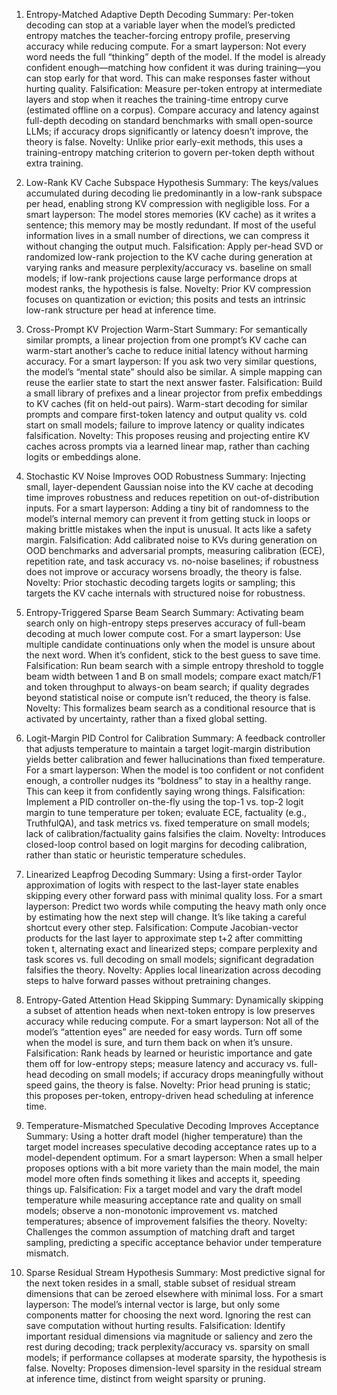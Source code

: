 1) Entropy-Matched Adaptive Depth Decoding
Summary: Per-token decoding can stop at a variable layer when the model’s predicted entropy matches the teacher-forcing entropy profile, preserving accuracy while reducing compute.
For a smart layperson: Not every word needs the full “thinking” depth of the model. If the model is already confident enough—matching how confident it was during training—you can stop early for that word. This can make responses faster without hurting quality.
Falsification: Measure per-token entropy at intermediate layers and stop when it reaches the training-time entropy curve (estimated offline on a corpus). Compare accuracy and latency against full-depth decoding on standard benchmarks with small open-source LLMs; if accuracy drops significantly or latency doesn’t improve, the theory is false.
Novelty: Unlike prior early-exit methods, this uses a training-entropy matching criterion to govern per-token depth without extra training.

2) Low-Rank KV Cache Subspace Hypothesis
Summary: The keys/values accumulated during decoding lie predominantly in a low-rank subspace per head, enabling strong KV compression with negligible loss.
For a smart layperson: The model stores memories (KV cache) as it writes a sentence; this memory may be mostly redundant. If most of the useful information lives in a small number of directions, we can compress it without changing the output much.
Falsification: Apply per-head SVD or randomized low-rank projection to the KV cache during generation at varying ranks and measure perplexity/accuracy vs. baseline on small models; if low-rank projections cause large performance drops at modest ranks, the hypothesis is false.
Novelty: Prior KV compression focuses on quantization or eviction; this posits and tests an intrinsic low-rank structure per head at inference time.

3) Cross-Prompt KV Projection Warm-Start
Summary: For semantically similar prompts, a linear projection from one prompt’s KV cache can warm-start another’s cache to reduce initial latency without harming accuracy.
For a smart layperson: If you ask two very similar questions, the model’s “mental state” should also be similar. A simple mapping can reuse the earlier state to start the next answer faster.
Falsification: Build a small library of prefixes and a linear projector from prefix embeddings to KV caches (fit on held-out pairs). Warm-start decoding for similar prompts and compare first-token latency and output quality vs. cold start on small models; failure to improve latency or quality indicates falsification.
Novelty: This proposes reusing and projecting entire KV caches across prompts via a learned linear map, rather than caching logits or embeddings alone.

4) Stochastic KV Noise Improves OOD Robustness
Summary: Injecting small, layer-dependent Gaussian noise into the KV cache at decoding time improves robustness and reduces repetition on out-of-distribution inputs.
For a smart layperson: Adding a tiny bit of randomness to the model’s internal memory can prevent it from getting stuck in loops or making brittle mistakes when the input is unusual. It acts like a safety margin.
Falsification: Add calibrated noise to KVs during generation on OOD benchmarks and adversarial prompts, measuring calibration (ECE), repetition rate, and task accuracy vs. no-noise baselines; if robustness does not improve or accuracy worsens broadly, the theory is false.
Novelty: Prior stochastic decoding targets logits or sampling; this targets the KV cache internals with structured noise for robustness.

5) Entropy-Triggered Sparse Beam Search
Summary: Activating beam search only on high-entropy steps preserves accuracy of full-beam decoding at much lower compute cost.
For a smart layperson: Use multiple candidate continuations only when the model is unsure about the next word. When it’s confident, stick to the best guess to save time.
Falsification: Run beam search with a simple entropy threshold to toggle beam width between 1 and B on small models; compare exact match/F1 and token throughput to always-on beam search; if quality degrades beyond statistical noise or compute isn’t reduced, the theory is false.
Novelty: This formalizes beam search as a conditional resource that is activated by uncertainty, rather than a fixed global setting.

6) Logit-Margin PID Control for Calibration
Summary: A feedback controller that adjusts temperature to maintain a target logit-margin distribution yields better calibration and fewer hallucinations than fixed temperature.
For a smart layperson: When the model is too confident or not confident enough, a controller nudges its “boldness” to stay in a healthy range. This can keep it from confidently saying wrong things.
Falsification: Implement a PID controller on-the-fly using the top-1 vs. top-2 logit margin to tune temperature per token; evaluate ECE, factuality (e.g., TruthfulQA), and task metrics vs. fixed temperature on small models; lack of calibration/factuality gains falsifies the claim.
Novelty: Introduces closed-loop control based on logit margins for decoding calibration, rather than static or heuristic temperature schedules.

7) Linearized Leapfrog Decoding
Summary: Using a first-order Taylor approximation of logits with respect to the last-layer state enables skipping every other forward pass with minimal quality loss.
For a smart layperson: Predict two words while computing the heavy math only once by estimating how the next step will change. It’s like taking a careful shortcut every other step.
Falsification: Compute Jacobian-vector products for the last layer to approximate step t+2 after committing token t, alternating exact and linearized steps; compare perplexity and task scores vs. full decoding on small models; significant degradation falsifies the theory.
Novelty: Applies local linearization across decoding steps to halve forward passes without pretraining changes.

8) Entropy-Gated Attention Head Skipping
Summary: Dynamically skipping a subset of attention heads when next-token entropy is low preserves accuracy while reducing compute.
For a smart layperson: Not all of the model’s “attention eyes” are needed for easy words. Turn off some when the model is sure, and turn them back on when it’s unsure.
Falsification: Rank heads by learned or heuristic importance and gate them off for low-entropy steps; measure latency and accuracy vs. full-head decoding on small models; if accuracy drops meaningfully without speed gains, the theory is false.
Novelty: Prior head pruning is static; this proposes per-token, entropy-driven head scheduling at inference time.

9) Temperature-Mismatched Speculative Decoding Improves Acceptance
Summary: Using a hotter draft model (higher temperature) than the target model increases speculative decoding acceptance rates up to a model-dependent optimum.
For a smart layperson: When a small helper proposes options with a bit more variety than the main model, the main model more often finds something it likes and accepts it, speeding things up.
Falsification: Fix a target model and vary the draft model temperature while measuring acceptance rate and quality on small models; observe a non-monotonic improvement vs. matched temperatures; absence of improvement falsifies the theory.
Novelty: Challenges the common assumption of matching draft and target sampling, predicting a specific acceptance behavior under temperature mismatch.

10) Sparse Residual Stream Hypothesis
Summary: Most predictive signal for the next token resides in a small, stable subset of residual stream dimensions that can be zeroed elsewhere with minimal loss.
For a smart layperson: The model’s internal vector is large, but only some components matter for choosing the next word. Ignoring the rest can save computation without hurting results.
Falsification: Identify important residual dimensions via magnitude or saliency and zero the rest during decoding; track perplexity/accuracy vs. sparsity on small models; if performance collapses at moderate sparsity, the hypothesis is false.
Novelty: Proposes dimension-level sparsity in the residual stream at inference time, distinct from weight sparsity or pruning.
